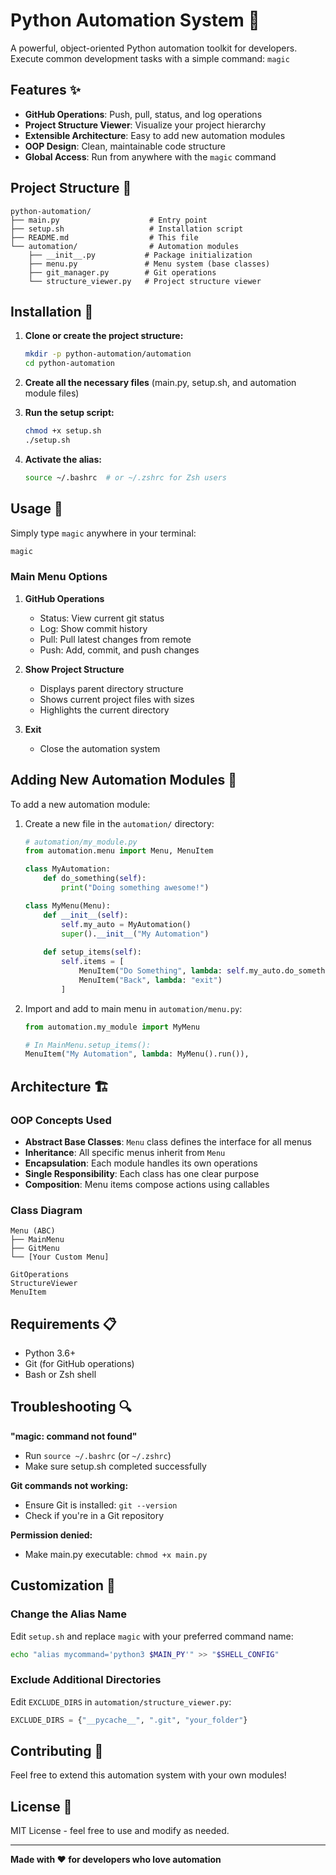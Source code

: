 # Python Automation System 🚀

A powerful, object-oriented Python automation toolkit for developers. Execute common development tasks with a simple command: `magic`

## Features ✨

- **GitHub Operations**: Push, pull, status, and log operations
- **Project Structure Viewer**: Visualize your project hierarchy
- **Extensible Architecture**: Easy to add new automation modules
- **OOP Design**: Clean, maintainable code structure
- **Global Access**: Run from anywhere with the `magic` command

## Project Structure 📁

```
python-automation/
├── main.py                    # Entry point
├── setup.sh                   # Installation script
├── README.md                  # This file
└── automation/                # Automation modules
    ├── __init__.py           # Package initialization
    ├── menu.py               # Menu system (base classes)
    ├── git_manager.py        # Git operations
    └── structure_viewer.py   # Project structure viewer
```

## Installation 🔧

1. **Clone or create the project structure:**
   ```bash
   mkdir -p python-automation/automation
   cd python-automation
   ```

2. **Create all the necessary files** (main.py, setup.sh, and automation module files)

3. **Run the setup script:**
   ```bash
   chmod +x setup.sh
   ./setup.sh
   ```

4. **Activate the alias:**
   ```bash
   source ~/.bashrc  # or ~/.zshrc for Zsh users
   ```

## Usage 🎯

Simply type `magic` anywhere in your terminal:

```bash
magic
```

### Main Menu Options

1. **GitHub Operations**
   - Status: View current git status
   - Log: Show commit history
   - Pull: Pull latest changes from remote
   - Push: Add, commit, and push changes

2. **Show Project Structure**
   - Displays parent directory structure
   - Shows current project files with sizes
   - Highlights the current directory

3. **Exit**
   - Close the automation system

## Adding New Automation Modules 🔌

To add a new automation module:

1. Create a new file in the `automation/` directory:
   ```python
   # automation/my_module.py
   from automation.menu import Menu, MenuItem
   
   class MyAutomation:
       def do_something(self):
           print("Doing something awesome!")
   
   class MyMenu(Menu):
       def __init__(self):
           self.my_auto = MyAutomation()
           super().__init__("My Automation")
       
       def setup_items(self):
           self.items = [
               MenuItem("Do Something", lambda: self.my_auto.do_something()),
               MenuItem("Back", lambda: "exit")
           ]
   ```

2. Import and add to main menu in `automation/menu.py`:
   ```python
   from automation.my_module import MyMenu
   
   # In MainMenu.setup_items():
   MenuItem("My Automation", lambda: MyMenu().run()),
   ```

## Architecture 🏗️

### OOP Concepts Used

- **Abstract Base Classes**: `Menu` class defines the interface for all menus
- **Inheritance**: All specific menus inherit from `Menu`
- **Encapsulation**: Each module handles its own operations
- **Single Responsibility**: Each class has one clear purpose
- **Composition**: Menu items compose actions using callables

### Class Diagram

```
Menu (ABC)
├── MainMenu
├── GitMenu
└── [Your Custom Menu]

GitOperations
StructureViewer
MenuItem
```

## Requirements 📋

- Python 3.6+
- Git (for GitHub operations)
- Bash or Zsh shell

## Troubleshooting 🔍

**"magic: command not found"**
- Run `source ~/.bashrc` (or `~/.zshrc`)
- Make sure setup.sh completed successfully

**Git commands not working:**
- Ensure Git is installed: `git --version`
- Check if you're in a Git repository

**Permission denied:**
- Make main.py executable: `chmod +x main.py`

## Customization 🎨

### Change the Alias Name

Edit `setup.sh` and replace `magic` with your preferred command name:
```bash
echo "alias mycommand='python3 $MAIN_PY'" >> "$SHELL_CONFIG"
```

### Exclude Additional Directories

Edit `EXCLUDE_DIRS` in `automation/structure_viewer.py`:
```python
EXCLUDE_DIRS = {"__pycache__", ".git", "your_folder"}
```

## Contributing 🤝

Feel free to extend this automation system with your own modules!

## License 📄

MIT License - feel free to use and modify as needed.

---

**Made with ❤️ for developers who love automation**